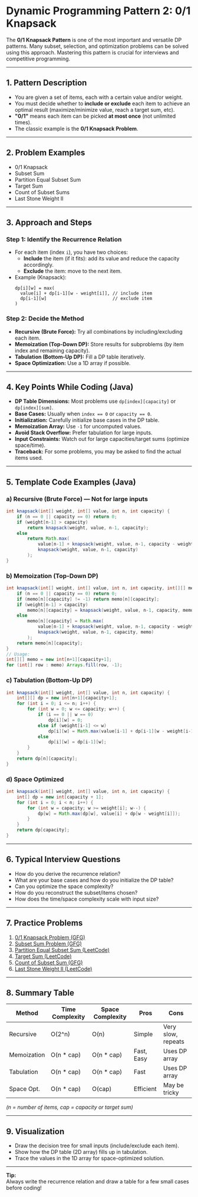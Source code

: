 # Dynamic Programming Pattern 2: 0/1 Knapsack

The **0/1 Knapsack Pattern** is one of the most important and versatile DP patterns. Many subset, selection, and optimization problems can be solved using this approach. Mastering this pattern is crucial for interviews and competitive programming.

---

## 1. **Pattern Description**

- You are given a set of items, each with a certain value and/or weight.
- You must decide whether to **include or exclude** each item to achieve an optimal result (maximize/minimize value, reach a target sum, etc).
- **"0/1"** means each item can be picked **at most once** (not unlimited times).
- The classic example is the **0/1 Knapsack Problem**.

---

## 2. **Problem Examples**

- 0/1 Knapsack
- Subset Sum
- Partition Equal Subset Sum
- Target Sum
- Count of Subset Sums
- Last Stone Weight II

---

## 3. **Approach and Steps**

### Step 1: **Identify the Recurrence Relation**
- For each item (index `i`), you have two choices:
  - **Include** the item (if it fits): add its value and reduce the capacity accordingly.
  - **Exclude** the item: move to the next item.
- Example (Knapsack):
  ```
  dp[i][w] = max(
    value[i] + dp[i-1][w - weight[i]], // include item
    dp[i-1][w]                         // exclude item
  )
  ```

### Step 2: **Decide the Method**
- **Recursive (Brute Force):** Try all combinations by including/excluding each item.
- **Memoization (Top-Down DP):** Store results for subproblems (by item index and remaining capacity).
- **Tabulation (Bottom-Up DP):** Fill a DP table iteratively.
- **Space Optimization:** Use a 1D array if possible.

---

## 4. **Key Points While Coding (Java)**

- **DP Table Dimensions:** Most problems use `dp[index][capacity]` or `dp[index][sum]`.
- **Base Cases:** Usually when `index == 0` or `capacity == 0`.
- **Initialization:** Carefully initialize base cases in the DP table.
- **Memoization Array:** Use `-1` for uncomputed values.
- **Avoid Stack Overflow:** Prefer tabulation for large inputs.
- **Input Constraints:** Watch out for large capacities/target sums (optimize space/time).
- **Traceback:** For some problems, you may be asked to find the actual items used.

---

## 5. **Template Code Examples (Java)**

### a) Recursive (Brute Force) — Not for large inputs

```java
int knapsack(int[] weight, int[] value, int n, int capacity) {
    if (n == 0 || capacity == 0) return 0;
    if (weight[n-1] > capacity)
        return knapsack(weight, value, n-1, capacity);
    else
        return Math.max(
            value[n-1] + knapsack(weight, value, n-1, capacity - weight[n-1]),
            knapsack(weight, value, n-1, capacity)
        );
}
```

### b) Memoization (Top-Down DP)

```java
int knapsack(int[] weight, int[] value, int n, int capacity, int[][] memo) {
    if (n == 0 || capacity == 0) return 0;
    if (memo[n][capacity] != -1) return memo[n][capacity];
    if (weight[n-1] > capacity)
        memo[n][capacity] = knapsack(weight, value, n-1, capacity, memo);
    else
        memo[n][capacity] = Math.max(
            value[n-1] + knapsack(weight, value, n-1, capacity - weight[n-1], memo),
            knapsack(weight, value, n-1, capacity, memo)
        );
    return memo[n][capacity];
}
// Usage:
int[][] memo = new int[n+1][capacity+1];
for (int[] row : memo) Arrays.fill(row, -1);
```

### c) Tabulation (Bottom-Up DP)

```java
int knapsack(int[] weight, int[] value, int n, int capacity) {
    int[][] dp = new int[n+1][capacity+1];
    for (int i = 0; i <= n; i++) {
        for (int w = 0; w <= capacity; w++) {
            if (i == 0 || w == 0)
                dp[i][w] = 0;
            else if (weight[i-1] <= w)
                dp[i][w] = Math.max(value[i-1] + dp[i-1][w - weight[i-1]], dp[i-1][w]);
            else
                dp[i][w] = dp[i-1][w];
        }
    }
    return dp[n][capacity];
}
```

### d) Space Optimized

```java
int knapsack(int[] weight, int[] value, int n, int capacity) {
    int[] dp = new int[capacity + 1];
    for (int i = 0; i < n; i++) {
        for (int w = capacity; w >= weight[i]; w--) {
            dp[w] = Math.max(dp[w], value[i] + dp[w - weight[i]]);
        }
    }
    return dp[capacity];
}
```

---

## 6. **Typical Interview Questions**

- How do you derive the recurrence relation?
- What are your base cases and how do you initialize the DP table?
- Can you optimize the space complexity?
- How do you reconstruct the subset/items chosen?
- How does the time/space complexity scale with input size?

---

## 7. **Practice Problems**

1. [0/1 Knapsack Problem (GFG)](https://www.geeksforgeeks.org/0-1-knapsack-problem-dp-10/)
2. [Subset Sum Problem (GFG)](https://www.geeksforgeeks.org/subset-sum-problem-dp-25/)
3. [Partition Equal Subset Sum (LeetCode)](https://leetcode.com/problems/partition-equal-subset-sum/)
4. [Target Sum (LeetCode)](https://leetcode.com/problems/target-sum/)
5. [Count of Subset Sum (GFG)](https://www.geeksforgeeks.org/count-of-subsets-with-sum-equal-to-x/)
6. [Last Stone Weight II (LeetCode)](https://leetcode.com/problems/last-stone-weight-ii/)

---

## 8. **Summary Table**

| Method         | Time Complexity   | Space Complexity | Pros           | Cons                 |
|----------------|------------------|------------------|----------------|----------------------|
| Recursive      | O(2^n)           | O(n)             | Simple         | Very slow, repeats   |
| Memoization    | O(n * cap)       | O(n * cap)       | Fast, Easy     | Uses DP array        |
| Tabulation     | O(n * cap)       | O(n * cap)       | Fast           | Uses DP array        |
| Space Opt.     | O(n * cap)       | O(cap)           | Efficient      | May be tricky        |

*(n = number of items, cap = capacity or target sum)*

---

## 9. **Visualization**

- Draw the decision tree for small inputs (include/exclude each item).
- Show how the DP table (2D array) fills up in tabulation.
- Trace the values in the 1D array for space-optimized solution.

---

**Tip:**  
Always write the recurrence relation and draw a table for a few small cases before coding!
